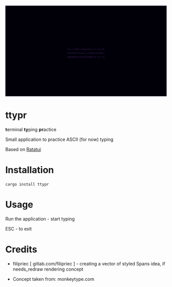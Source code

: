 ![](app-preview.gif)

# ttypr

**t**erminal **ty**ping **pr**actice

Small application to practice ASCII (for now) typing

Based on [Ratatui][Repo]

# Installation

```shell
cargo install ttypr
```

# Usage

Run the application - start typing

ESC - to exit

# Credits

- filipriec [ gitlab.com/filipriec ] - creating a vector of styled Spans idea, if needs_redraw rendering concept

- Concept taken from: monkeytype.com

[Repo]: https://github.com/ratatui/ratatui
